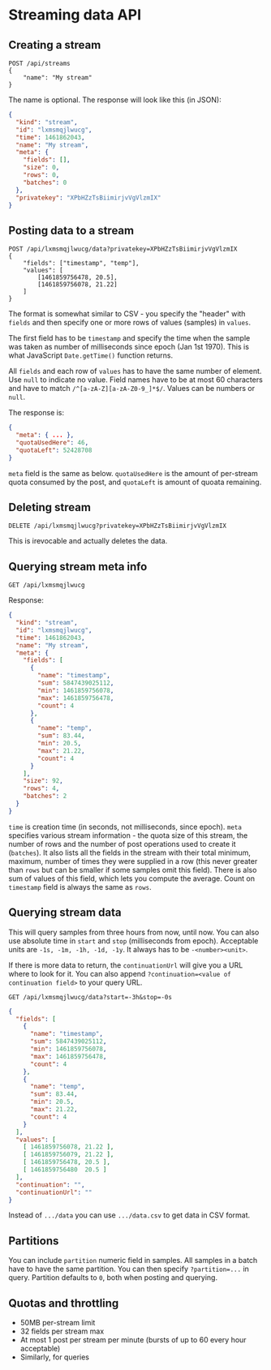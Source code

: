 # Streaming data API


## Creating a stream

```
POST /api/streams
{
    "name": "My stream"
}
```

The name is optional. The response will look like this (in JSON):

```json
{
  "kind": "stream",
  "id": "lxmsmqjlwucg",
  "time": 1461862043,
  "name": "My stream",
  "meta": {
    "fields": [],
    "size": 0,
    "rows": 0,
    "batches": 0
  },
  "privatekey": "XPbHZzTsBiimirjvVgVlzmIX"
}
```

## Posting data to a stream

```
POST /api/lxmsmqjlwucg/data?privatekey=XPbHZzTsBiimirjvVgVlzmIX
{
    "fields": ["timestamp", "temp"], 
    "values": [
        [1461859756478, 20.5], 
        [1461859756078, 21.22]
    ]    
}
```

The format is somewhat similar to CSV - you specify the "header" with `fields`
and then specify one or more rows of values (samples) in `values`.

The first field has to be `timestamp` and specify the time when the sample was
taken as number of milliseconds since epoch (Jan 1st 1970). This is what JavaScript
`Date.getTime()` function returns.

All `fields` and each row of `values` has to have the same number of element.
Use `null` to indicate no value. Field names have to be at most 60 characters
and have to match `/^[a-zA-Z][a-zA-Z0-9_]*$/`. Values can be numbers or `null`.

The response is:

```json
{
  "meta": { ... },
  "quotaUsedHere": 46,
  "quotaLeft": 52428708
}
```

`meta` field is the same as below. `quotaUsedHere` is the amount of per-stream quota
consumed by the post, and `quotaLeft` is amount of quoata remaining.

## Deleting stream

```
DELETE /api/lxmsmqjlwucg?privatekey=XPbHZzTsBiimirjvVgVlzmIX
```

This is irevocable and actually deletes the data.

## Querying stream meta info

```
GET /api/lxmsmqjlwucg
```

Response:

```json
{                                
  "kind": "stream",              
  "id": "lxmsmqjlwucg",          
  "time": 1461862043,            
  "name": "My stream",           
  "meta": {                      
    "fields": [                  
      {                          
        "name": "timestamp",     
        "sum": 5847439025112,    
        "min": 1461859756078,    
        "max": 1461859756478,    
        "count": 4               
      },                         
      {                          
        "name": "temp",          
        "sum": 83.44,            
        "min": 20.5,             
        "max": 21.22,            
        "count": 4               
      }                          
    ],                           
    "size": 92,                  
    "rows": 4,                   
    "batches": 2                 
  }                              
}                                
```

`time` is creation time (in seconds, not milliseconds, since epoch).
`meta` specifies various stream information - the quota size of this
stream, the number of rows and the number of post operations used
to create it (`batches`). It also lists all the fields in the stream
with their total minimum, maximum, number of times they were supplied
in a row (this never greater than `rows` but can be smaller if some
samples omit this field). There is also sum of values of this field,
which lets you compute the average. Count on `timestamp` field is always the
same as `rows`.

## Querying stream data

This will query samples from three hours from now, until now. You can also
use absolute time in `start` and `stop` (milliseconds from epoch).
Acceptable units are `-1s, -1m, -1h, -1d, -1y`. It always has to be `-<number><unit>`.

If there is more data to return, the `continuationUrl` will give you a URL
where to look for it. You can also append `?continuation=<value of continuation field>`
to your query URL.

```
GET /api/lxmsmqjlwucg/data?start=-3h&stop=-0s
```

```json
{
  "fields": [
    {
      "name": "timestamp",
      "sum": 5847439025112,
      "min": 1461859756078,
      "max": 1461859756478,
      "count": 4
    },
    {
      "name": "temp",
      "sum": 83.44,
      "min": 20.5,
      "max": 21.22,
      "count": 4
    }
  ],
  "values": [
    [ 1461859756078, 21.22 ],
    [ 1461859756079, 21.22 ],
    [ 1461859756478, 20.5 ],
    [ 1461859756480  20.5 ]
  ],
  "continuation": "",
  "continuationUrl": ""
}
```

Instead of `.../data` you can use `.../data.csv` to get data in CSV format.

## Partitions

You can include `partition` numeric field in samples. All samples
in a batch have to have the same partition. You can then specify
`?partition=...` in query. Partition defaults to `0`, both when
posting and querying. 


## Quotas and throttling

* 50MB per-stream limit
* 32 fields per stream max
* At most 1 post per stream per minute (bursts of up to 60 every hour acceptable)
* Similarly, for queries
